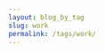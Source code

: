 ```yaml
---
layout: blog_by_tag
slug: work
permalink: /tags/work/
---
```

<script type="text/javascript">
	newGame("work");
	notifyMapName("작업실");
</script>